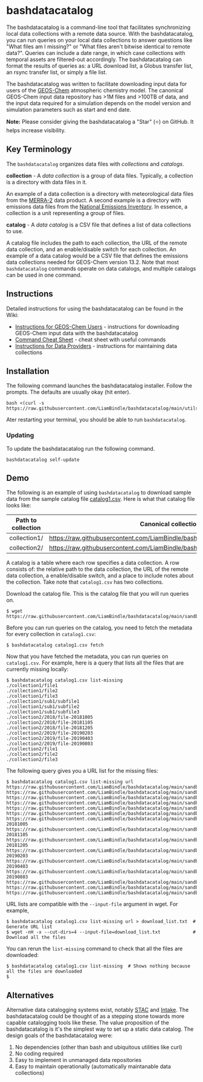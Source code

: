 # bashdatacatalog
The bashdatacatalog is a command-line tool that facilitates synchronizing local data collections with a remote data source. With the bashdatacatalog, you can run queries on your local data collections to answer questions like "What files am I missing?" or "What files aren't bitwise identical to remote data?". Queries can include a date range, in which case collections with temporal assets are filtered-out accordingly. The bashdatacatalog can format the results of queries as: a URL download list, a Globus transfer list, an rsync transfer list, or simply a file list.

The bashdatacatalog was written to facilitate downloading input data for users of the [GEOS-Chem](https://geos-chem.seas.harvard.edu/) atmospheric chemistry model. The canonical GEOS-Chem input data repository has >1M files and >100TB of data, and the input data required for a simulation depends on the model version and simulation parameters such as start and end date.

**Note:** Please consider giving the bashdatacatalog a "Star" (:star:) on GitHub. It helps increase visibility. 

## Key Terminology

The `bashdatacatalog` organizes data files with *collections* and *catalogs*.

**collection** - 
A *data collection* is a group of data files. Typically, a collection is a directory with data files in it.

An example of a data collection is a directory with meteorological data files from the [MERRA-2](https://gmao.gsfc.nasa.gov/reanalysis/MERRA-2/) data product. A second example is a directory with emissions data files from the [National Emissions Inventory](https://www.epa.gov/air-emissions-inventories/national-emissions-inventory-nei). In essence, a collection is a unit representing a group of files.

**catalog** -
A *data catalog* is a CSV file that defines a list of data collections to use. 

A catalog file includes the path to each collection, the URL of the remote data collection, and an enable/disable switch for each collection. An example of a data catalog would be a CSV file that defines the emissions data collections needed for GEOS-Chem version 13.2. Note that most `bashdatacatalog` commands operate on data catalogs, and multiple catalogs can be used in one command.

## Instructions

Detailed instructions for using the bashdatacatalog can be found in the Wiki:
- [Instructions for GEOS-Chem Users](https://github.com/LiamBindle/bashdatacatalog/wiki/Instructions-for-GEOS-Chem-Users) - instructions for downloading GEOS-Chem input data with the bashdatacatalog
- [Command Cheat Sheet](https://github.com/LiamBindle/bashdatacatalog/wiki/Command-Cheat-Sheet) - cheat sheet with useful commands
- [Instructions for Data Providers](https://github.com/LiamBindle/bashdatacatalog/wiki/Instructions-for-Data-Providers) - instructions for maintaining data collections

## Installation

The following command launches the bashdatacatalog installer. Follow the prompts. The defaults are usually okay (hit enter).
```console
bash <(curl -s https://raw.githubusercontent.com/LiamBindle/bashdatacatalog/main/utils/install.sh)
```

Ater restarting your terminal, you should be able to run `bashdatacatalog`.

### Updating

To update the bashdatacatalog run the following command.

```console
bashdatacatalog self-update
```

## Demo

The following is an example of using `bashdatacatalog` to download sample data from the sample catalog file [catalog1.csv](https://raw.githubusercontent.com/LiamBindle/bashdatacatalog/main/sandbox/catalog1.csv). Here is what that catalog file looks like:

|Path to collection|Canonical collection (URL)                                                          |Enabled|Notes|
|------------------|--------------------------------------------------------------------------------------|-------|-----|
|collection1/      |https://raw.githubusercontent.com/LiamBindle/bashdatacatalog/main/sandbox/collection1/|1      |     |
|collection2/      |https://raw.githubusercontent.com/LiamBindle/bashdatacatalog/main/sandbox/collection2/|1      |     |

A catalog is a table where each row specifies a data collection. A row consists of: the relative path to the data collection, the URL of the remote data collection, a enable/disable switch, and a place to include notes about the collection. Take note that `catalog1.csv` has two collections.

Download the catalog file. This is the catalog file that you will run queries on.
```console
$ wget https://raw.githubusercontent.com/LiamBindle/bashdatacatalog/main/sandbox/catalog1.csv
```

Before you can run queries on the catalog, you need to fetch the metadata for every collection in `catalog1.csv`:
```console
$ bashdatacatalog catalog1.csv fetch
```

Now that you have fetched the metadata, you can run queries on `catalog1.csv`. For example, here is a query that lists all the files that are currently missing locally:
```console
$ bashdatacatalog catalog1.csv list-missing
./collection1/file1
./collection1/file2
./collection1/file3
./collection1/sub1/subfile1
./collection1/sub1/subfile2
./collection1/sub1/subfile3
./collection2/2018/file-20181005
./collection2/2018/file-20181105
./collection2/2018/file-20181205
./collection2/2019/file-20190203
./collection2/2019/file-20190403
./collection2/2019/file-20190803
./collection2/file1
./collection2/file2
./collection2/file3
```

The following query gives you a URL list for the missing files: 
```console
$ bashdatacatalog catalog1.csv list-missing url
https://raw.githubusercontent.com/LiamBindle/bashdatacatalog/main/sandbox/collection1/file1
https://raw.githubusercontent.com/LiamBindle/bashdatacatalog/main/sandbox/collection1/file2
https://raw.githubusercontent.com/LiamBindle/bashdatacatalog/main/sandbox/collection1/file3
https://raw.githubusercontent.com/LiamBindle/bashdatacatalog/main/sandbox/collection1/sub1/subfile1
https://raw.githubusercontent.com/LiamBindle/bashdatacatalog/main/sandbox/collection1/sub1/subfile2
https://raw.githubusercontent.com/LiamBindle/bashdatacatalog/main/sandbox/collection1/sub1/subfile3
https://raw.githubusercontent.com/LiamBindle/bashdatacatalog/main/sandbox/collection2/2018/file-20181005
https://raw.githubusercontent.com/LiamBindle/bashdatacatalog/main/sandbox/collection2/2018/file-20181105
https://raw.githubusercontent.com/LiamBindle/bashdatacatalog/main/sandbox/collection2/2018/file-20181205
https://raw.githubusercontent.com/LiamBindle/bashdatacatalog/main/sandbox/collection2/2019/file-20190203
https://raw.githubusercontent.com/LiamBindle/bashdatacatalog/main/sandbox/collection2/2019/file-20190403
https://raw.githubusercontent.com/LiamBindle/bashdatacatalog/main/sandbox/collection2/2019/file-20190803
https://raw.githubusercontent.com/LiamBindle/bashdatacatalog/main/sandbox/collection2/file1
https://raw.githubusercontent.com/LiamBindle/bashdatacatalog/main/sandbox/collection2/file2
https://raw.githubusercontent.com/LiamBindle/bashdatacatalog/main/sandbox/collection2/file3
```

URL lists are compatible with the `--input-file` argument in wget. For example,
```console
$ bashdatacatalog catalog1.csv list-missing url > download_list.txt  # Generate URL list
$ wget -nH -x --cut-dirs=4 --input-file=download_list.txt            # Download all the files
```

You can rerun the `list-missing` command to check that all the files are downloaded:
```console
$ bashdatacatalog catalog1.csv list-missing  # Shows nothing because all the files are downloaded
$
```

## Alternatives

Alternative data catalogging systems exist, notably [STAC](https://stacspec.org/) and [Intake](https://intake.readthedocs.io/en/latest/index.html). The bashdatacatalog could be thought of as a stepping stone towards more capable catalogging tools like these. The value proposition of the bashdatacatalog is it's the simplest way to set up a static data catalog. The design goals of the bashdatacatalog were:
1. No dependencies (other than bash and ubiquitous utilities like curl)
2. No coding required
3. Easy to implement in unmanaged data repositories
4. Easy to maintain operationally (automatically maintanable data collections)
